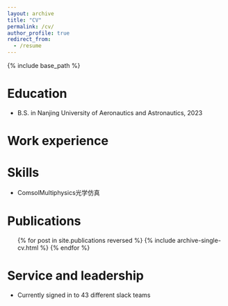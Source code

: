 ```yaml
---
layout: archive
title: "CV"
permalink: /cv/
author_profile: true
redirect_from:
  - /resume
---
```


{% include base_path %}

Education
======
* B.S. in Nanjing University of Aeronautics and Astronautics, 2023

Work experience
======
  
Skills
======
* ComsolMultiphysics光学仿真

Publications
======
  <ul>{% for post in site.publications reversed %}
    {% include archive-single-cv.html %}
  {% endfor %}</ul>
  
  
Service and leadership
======
* Currently signed in to 43 different slack teams
